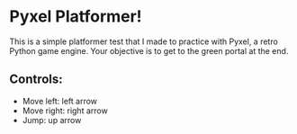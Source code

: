 # Pyxel Platformer!

This is a simple platformer test that I made to practice with Pyxel, a retro Python game engine. Your objective is to get to the green portal at the end.

## Controls:
- Move left: left arrow
- Move right: right arrow
- Jump: up arrow
